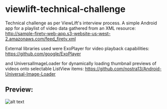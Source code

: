 # viewlift-technical-challenge
Technical challenge as per ViewLift's interview process. 
A simple Android app for a playlist of video data gathered from an XML resource: 
http://sample-firetv-web-app.s3-website-us-west-2.amazonaws.com/feed_firetv.xml

External libraries used were ExoPlayer for video playback capabilities:
https://github.com/google/ExoPlayer

and UniversalImageLoader for dynamically loading thumbnail previews of videos onto selectable ListView items:
https://github.com/nostra13/Android-Universal-Image-Loader


## Preview:
![alt text](https://github.com/adempus/viewlift-technical-challenge/blob/master/2019_03_30_00_56_14.gif)
